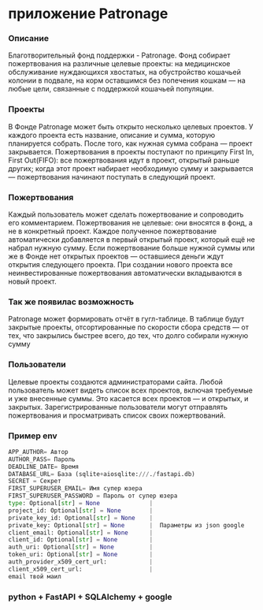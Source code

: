 # приложение Patronage
### Описание
Благотворительный фонд поддержки - Patronage. 
Фонд собирает пожертвования на различные целевые проекты: на медицинское обслуживание нуждающихся хвостатых, на обустройство кошачьей колонии в подвале, на корм оставшимся без попечения кошкам — на любые цели, связанные с поддержкой кошачьей популяции.
### Проекты
В Фонде Patronage может быть открыто несколько целевых проектов. У каждого проекта есть название, описание и сумма, которую планируется собрать. После того, как нужная сумма собрана — проект закрывается.
Пожертвования в проекты поступают по принципу First In, First Out(FIFO): все пожертвования идут в проект, открытый раньше других; когда этот проект набирает необходимую сумму и закрывается — пожертвования начинают поступать в следующий проект.
### Пожертвования
Каждый пользователь может сделать пожертвование и сопроводить его комментарием. Пожертвования не целевые: они вносятся в фонд, а не в конкретный проект. Каждое полученное пожертвование автоматически добавляется в первый открытый проект, который ещё не набрал нужную сумму. Если пожертвование больше нужной суммы или же в Фонде нет открытых проектов — оставшиеся деньги ждут открытия следующего проекта. При создании нового проекта все неинвестированные пожертвования автоматически вкладываются в новый проект.
### Так же появилас возможность
Patronage может формировать отчёт в гугл-таблице. В таблице будут закрытые проекты, отсортированные по скорости сбора средств — от тех, что закрылись быстрее всего, до тех, что долго собирали нужную сумму
### Пользователи
Целевые проекты создаются администраторами сайта. 
Любой пользователь может видеть список всех проектов, включая требуемые и уже внесенные суммы. Это касается всех проектов — и открытых, и закрытых.
Зарегистрированные пользователи могут отправлять пожертвования и просматривать список своих пожертвований.
### Пример env
```python
APP_AUTHOR= Автор
AUTHOR_PASS= Пароль
DEADLINE_DATE= Время
DATABASE_URL= База (sqlite+aiosqlite:///./fastapi.db)
SECRET = Секрет
FIRST_SUPERUSER_EMAIL= Имя супер юзера
FIRST_SUPERUSER_PASSWORD = Пароль от супер юзера
type: Optional[str] = None              |
project_id: Optional[str] = None        |
private_key_id: Optional[str] = None    |
private_key: Optional[str] = None       |  Параметры из json google
client_email: Optional[str] = None      |
client_id: Optional[str] = None         |
auth_uri: Optional[str] = None          |
token_uri: Optional[str] = None         |
auth_provider_x509_cert_url:            |
client_x509_cert_url:                   |
email твой маил
```

### python + FastAPI + SQLAlchemy + google 
